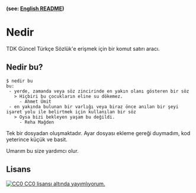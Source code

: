 __(see: [English README](README_EN.md))__

# Nedir
TDK Güncel Türkçe Sözlük'e erişmek için bir komut satırı aracı.

## Nedir bu?
```
$ nedir bu
bu:
 - yerde, zamanda veya söz zincirinde en yakın olanı gösteren bir söz
   > Hiçbiri bu çocukların eline su dökemez.
     - Ahmet Ümit
 - en yakında bulunan bir varlığı veya biraz önce anılan bir şeyi işaret yolu ile belirtmek için kullanılan bir söz
   > Oysa bizi bekleyen yaşam bu değildi.
     - Reha Mağden
```

Tek bir dosyadan oluşmaktadır. Ayar dosyası ekleme gereği duymadım, kod yeterince küçük ve basit.

Umarım bu size yardımcı olur.

## Lisans
[![CC0](https://licensebuttons.net/p/zero/1.0/80x15.png "CC0") CC0 lisansı altında yayımlıyorum.](LICENSE)
